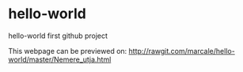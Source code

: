# hello-world
hello-world first github project

This webpage can be previewed on: http://rawgit.com/marcale/hello-world/master/Nemere_utja.html
